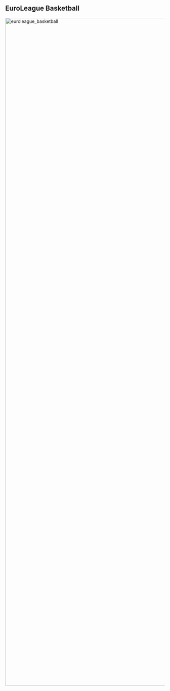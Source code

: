 ## EuroLeague Basketball
<img width="2100" height="2100" alt="euroleague_basketball" src="https://github.com/user-attachments/assets/addd0996-07b5-4581-8ac5-ea27255ec1b1" />
